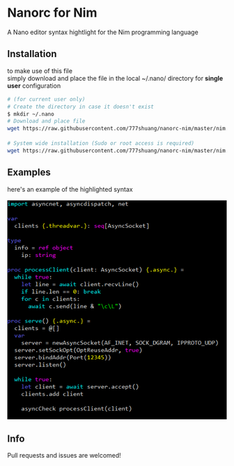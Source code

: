 # Nanorc for Nim
A Nano editor syntax hightlight for the Nim programming language

## Installation
to make use of this file\
simply download and place the file in the local ~/.nano/ directory for **single user** configuration
```bash
# (for current user only)
# Create the directory in case it doesn't exist
$ mkdir ~/.nano
# Download and place file
wget https://raw.githubusercontent.com/777shuang/nanorc-nim/master/nim.nanorc -O ~/.nano/nim.nanorc

# System wide installation (Sudo or root access is required)
wget https://raw.githubusercontent.com/777shuang/nanorc-nim/master/nim.nanorc -O /usr/share/nano/nim.nanorc
```
## Examples
here's an example of the highlighted syntax<br/><br/>
![screenshot_example1.png](screenshot_example1.png)

## Info
Pull requests and issues are welcomed!
